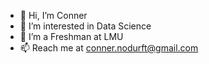- 👋 Hi, I’m Conner
- 👀 I’m interested in Data Science
- 🌱 I’m a Freshman at LMU
- 📫 Reach me at conner.nodurft@gmail.com

<!---
ConnerNod/ConnerNod is a ✨ special ✨ repository because its `README.md` (this file) appears on your GitHub profile.
You can click the Preview link to take a look at your changes.
--->
